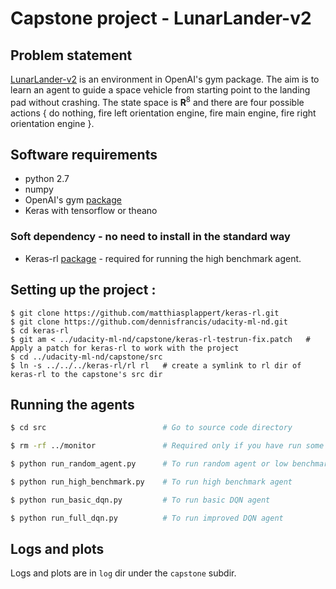 # Capstone project - LunarLander-v2

## Problem statement
[LunarLander-v2](https://gym.openai.com/envs/LunarLander-v2) is an environment in OpenAI's gym package. The aim is to learn an agent to guide a space vehicle from starting point to the landing pad without crashing. The state space is **R**<sup>8</sup> and there are four possible actions { do nothing, fire left orientation engine, fire main engine, fire right orientation engine }.


## Software requirements

* python 2.7
* numpy
* OpenAI's gym [package](https://github.com/openai/gym)
* Keras with tensorflow or theano

### Soft dependency - no need to install in the standard way
* Keras-rl [package](https://github.com/matthiasplappert/keras-rl) - required for running the high benchmark agent.

## Setting up the project :

```
$ git clone https://github.com/matthiasplappert/keras-rl.git
$ git clone https://github.com/dennisfrancis/udacity-ml-nd.git
$ cd keras-rl
$ git am < ../udacity-ml-nd/capstone/keras-rl-testrun-fix.patch   # Apply a patch for keras-rl to work with the project
$ cd ../udacity-ml-nd/capstone/src
$ ln -s ../../../keras-rl/rl rl   # create a symlink to rl dir of keras-rl to the capstone's src dir
```

## Running the agents

```bash
$ cd src                          # Go to source code directory

$ rm -rf ../monitor               # Required only if you have run some of the agents before

$ python run_random_agent.py      # To run random agent or low benchmark

$ python run_high_benchmark.py    # To run high benchmark agent

$ python run_basic_dqn.py         # To run basic DQN agent

$ python run_full_dqn.py          # To run improved DQN agent
```

## Logs and plots
Logs and plots are in `log` dir under the `capstone` subdir.

